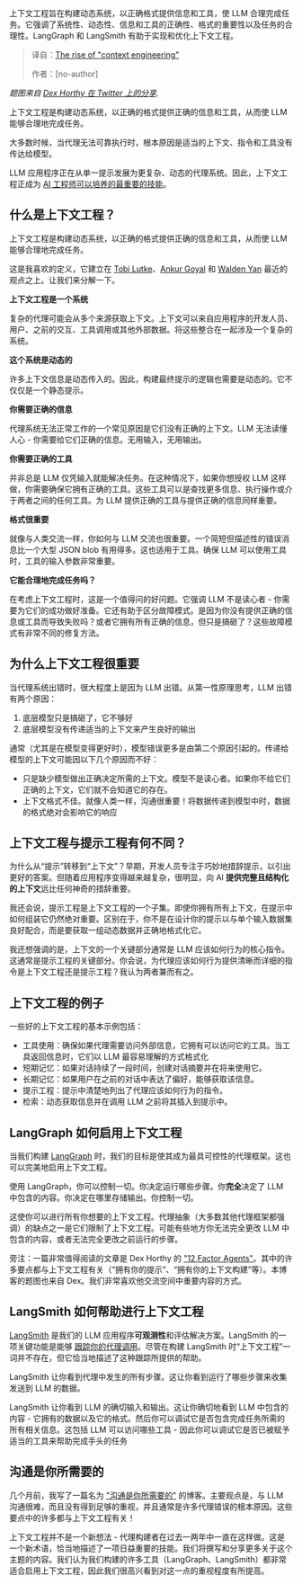 <!--
title: “上下文工程”的崛起
cover: https://blog.langchain.com/content/images/2025/06/GtRmoOqaUAEXH2i.jpeg
summary: 上下文工程旨在构建动态系统，以正确格式提供信息和工具，使 LLM 合理完成任务。它强调了系统性、动态性、信息和工具的正确性、格式的重要性以及任务的合理性。LangGraph 和 LangSmith 有助于实现和优化上下文工程。
-->

上下文工程旨在构建动态系统，以正确格式提供信息和工具，使 LLM 合理完成任务。它强调了系统性、动态性、信息和工具的正确性、格式的重要性以及任务的合理性。LangGraph 和 LangSmith 有助于实现和优化上下文工程。

> 译自：[The rise of "context engineering"](https://blog.langchain.com/the-rise-of-context-engineering/)
> 
> 作者：[no-author]

*题图来自* [*Dex Horthy 在 Twitter 上的分享*](https://x.com/dexhorthy/status/1933283008863482067?ref=blog.langchain.com)*.*

上下文工程是构建动态系统，以正确的格式提供正确的信息和工具，从而使 LLM 能够合理地完成任务。

大多数时候，当代理无法可靠执行时，根本原因是适当的上下文、指令和工具没有传达给模型。

LLM 应用程序正在从单一提示发展为更复杂、动态的代理系统。因此，上下文工程正成为 [AI 工程师可以培养的最重要的技能](https://cognition.ai/blog/dont-build-multi-agents?ref=blog.langchain.com#a-theory-of-building-long-running-agents)。

## 什么是上下文工程？

上下文工程是构建动态系统，以正确的格式提供正确的信息和工具，从而使 LLM 能够合理地完成任务。

这是我喜欢的定义，它建立在 [Tobi Lutke](https://x.com/tobi/status/1935533422589399127?ref=blog.langchain.com)、[Ankur Goyal](https://x.com/ankrgyl/status/1913766591910842619?ref=blog.langchain.com) 和 [Walden Yan](https://cognition.ai/blog/dont-build-multi-agents?ref=blog.langchain.com) 最近的观点之上。让我们来分解一下。

**上下文工程是一个系统**

复杂的代理可能会从多个来源获取上下文。上下文可以来自应用程序的开发人员、用户、之前的交互、工具调用或其他外部数据。将这些整合在一起涉及一个复杂的系统。

**这个系统是动态的**

许多上下文信息是动态传入的。因此，构建最终提示的逻辑也需要是动态的。它不仅仅是一个静态提示。

**你需要正确的信息**

代理系统无法正常工作的一个常见原因是它们没有正确的上下文。LLM 无法读懂人心 - 你需要给它们正确的信息。无用输入，无用输出。

**你需要正确的工具**

并非总是 LLM 仅凭输入就能解决任务。在这种情况下，如果你想授权 LLM 这样做，你需要确保它拥有正确的工具。这些工具可以是查找更多信息、执行操作或介于两者之间的任何工具。为 LLM 提供正确的工具与提供正确的信息同样重要。

**格式很重要**

就像与人类交流一样，你如何与 LLM 交流也很重要。一个简短但描述性的错误消息比一个大型 JSON blob 有用得多。这也适用于工具。确保 LLM 可以使用工具时，工具的输入参数非常重要。

**它能合理地完成任务吗？**

在考虑上下文工程时，这是一个值得问的好问题。它强调 LLM 不是读心者 - 你需要为它们的成功做好准备。它还有助于区分故障模式。是因为你没有提供正确的信息或工具而导致失败吗？或者它拥有所有正确的信息，但只是搞砸了？这些故障模式有非常不同的修复方法。

## 为什么上下文工程很重要

当代理系统出错时，很大程度上是因为 LLM 出错。从第一性原理思考，LLM 出错有两个原因：

1. 底层模型只是搞砸了，它不够好
2. 底层模型没有传递适当的上下文来产生良好的输出

通常（尤其是在模型变得更好时），模型错误更多是由第二个原因引起的。传递给模型的上下文可能因以下几个原因而不好：

* 只是缺少模型做出正确决定所需的上下文。模型不是读心者。如果你不给它们正确的上下文，它们就不会知道它的存在。
* 上下文格式不佳。就像人类一样，沟通很重要！将数据传递到模型中时，数据的格式绝对会影响它的响应

## 上下文工程与提示工程有何不同？

为什么从“提示”转移到“上下文”？早期，开发人员专注于巧妙地措辞提示，以引出更好的答案。但随着应用程序变得越来越复杂，很明显，向 AI **提供完整且结构化的上下文**远比任何神奇的措辞重要。

我还会说，提示工程是上下文工程的一个子集。即使你拥有所有上下文，在提示中如何组装它仍然绝对重要。区别在于，你不是在设计你的提示以与单个输入数据集良好配合，而是要获取一组动态数据并正确地格式化它。

我还想强调的是，上下文的一个关键部分通常是 LLM 应该如何行为的核心指令。这通常是提示工程的关键部分。你会说，为代理应该如何行为提供清晰而详细的指令是上下文工程还是提示工程？我认为两者兼而有之。

## 上下文工程的例子

一些好的上下文工程的基本示例包括：

* 工具使用：确保如果代理需要访问外部信息，它拥有可以访问它的工具。当工具返回信息时，它们以 LLM 最容易理解的方式格式化
* 短期记忆：如果对话持续了一段时间，创建对话摘要并在将来使用它。
* 长期记忆：如果用户在之前的对话中表达了偏好，能够获取该信息。
* 提示工程：提示中清楚地列出了代理应该如何行为的指令。
* 检索：动态获取信息并在调用 LLM 之前将其插入到提示中。

## LangGraph 如何启用上下文工程

当我们构建 [LangGraph](https://github.com/langchain-ai/langgraph?ref=blog.langchain.com) 时，我们的目标是使其成为最具可控性的代理框架。这也可以完美地启用上下文工程。

使用 LangGraph，你可以控制一切。你决定运行哪些步骤。你**完全**决定了 LLM 中包含的内容。你决定在哪里存储输出。你控制一切。

这使你可以进行所有你想要的上下文工程。代理抽象（大多数其他代理框架都强调）的缺点之一是它们限制了上下文工程。可能有些地方你无法完全更改 LLM 中包含的内容，或者无法完全更改之前运行的步骤。

旁注：一篇非常值得阅读的文章是 Dex Horthy 的 ["12 Factor Agents"](https://github.com/humanlayer/12-factor-agents?ref=blog.langchain.com)。其中的许多要点都与上下文工程有关（“拥有你的提示”、“拥有你的上下文构建”等）。本博客的题图也来自 Dex。我们非常喜欢他交流空间中重要内容的方式。

## LangSmith 如何帮助进行上下文工程

[LangSmith](https://smith.langchain.com/?ref=blog.langchain.com) 是我们的 LLM 应用程序**可观测性**和评估解决方案。LangSmith 的一项关键功能是能够 [跟踪你的代理调用](https://docs.smith.langchain.com/observability/tutorials/observability?ref=blog.langchain.com)。尽管在构建 LangSmith 时“上下文工程”一词并不存在，但它恰当地描述了这种跟踪所提供的帮助。

LangSmith 让你看到代理中发生的所有步骤。这让你看到运行了哪些步骤来收集发送到 LLM 的数据。

LangSmith 让你看到 LLM 的确切输入和输出。这让你确切地看到 LLM 中包含的内容 - 它拥有的数据以及它的格式。然后你可以调试它是否包含完成任务所需的所有相关信息。这包括 LLM 可以访问哪些工具 - 因此你可以调试它是否已被赋予适当的工具来帮助完成手头的任务

## 沟通是你所需要的

几个月前，我写了一篇名为 ["沟通是你所需要的"](https://blog.langchain.com/communication-is-all-you-need/) 的博客。主要观点是，与 LLM 沟通很难，而且没有得到足够的重视，并且通常是许多代理错误的根本原因。这些要点中的许多都与上下文工程有关！

上下文工程并不是一个新想法 - 代理构建者在过去一两年中一直在这样做。这是一个新术语，恰当地描述了一项日益重要的技能。我们将撰写和分享更多关于这个主题的内容。我们认为我们构建的许多工具（LangGraph、LangSmith）都非常适合启用上下文工程，因此我们很高兴看到对这一点的重视程度有所提高。